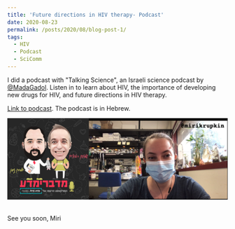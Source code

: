 ```yaml
---
title: 'Future directions in HIV therapy- Podcast'
date: 2020-08-23
permalink: /posts/2020/08/blog-post-1/
tags:
  - HIV
  - Podcast
  - SciComm
---
```



I did a podcast with "Talking Science", an Israeli science podcast by [@MadaGadol](https://twitter.com/MadaGadol). Listen in to learn about HIV, the importance of developing new drugs for HIV, and future directions in HIV therapy. 

[Link to podcast](https://lbscience.podbean.com/e/פרק-46-דרמירי-קרופקיןתעצרו-את/). The podcast is in Hebrew.  

![](/images/podcast-medabrimmada.png) 

See you soon, 
Miri


